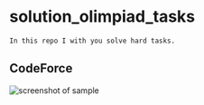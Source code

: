 # solution_olimpiad_tasks
``In this repo I with you solve hard tasks.``
## CodeForce
![screenshot of sample](https://c.radikal.ru/c33/2010/da/3ebd16815af1.png)
